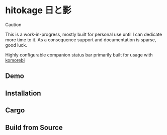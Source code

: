 # hitokage 日と影

> [!CAUTION]
> This is a work-in-progress, mostly built for personal use until I can dedicate more time to it.
> As a consequence support and documentation is sparse, good luck.

Highly configurable companion status bar primarily built for usage with [komorebi](https://github.com/LGUG2Z/komorebi)

## Demo

## Installation

## Cargo

## Build from Source